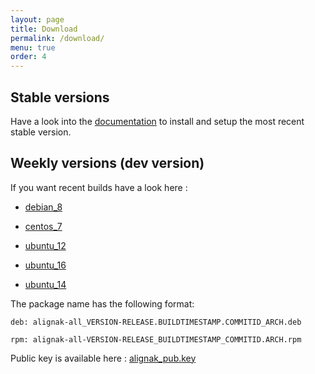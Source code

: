```yaml
---
layout: page
title: Download
permalink: /download/
menu: true
order: 4
---
```


## Stable versions

Have a look into the [documentation](http://alignak-doc.readthedocs.org/en/latest/02_installation/index.html) to install and setup the most recent stable version.


## Weekly versions (dev version)

If you want recent builds have a look here :


* [debian_8](/build/debian_8/alignak-all_0.2-1.1480078019.fc21155_all.deb)

* [centos_7](/build/centos_7/alignak-all-0.2-1_1480078019_fc21155.el7.x86_64.rpm)

* [ubuntu_12](/build/ubuntu_12/alignak-all_0.2-1.1480078019.fc21155_all.deb)

* [ubuntu_16](/build/ubuntu_16/alignak-all_0.2-1.1480078019.fc21155_all.deb)

* [ubuntu_14](/build/ubuntu_14/alignak-all_0.2-1.1480078019.fc21155_all.deb)


The package name has the following format:

```		
deb: alignak-all_VERSION-RELEASE.BUILDTIMESTAMP.COMMITID_ARCH.deb
```

```
rpm: alignak-all-VERSION-RELEASE_BUILDTIMESTAMP_COMMITID.ARCH.rpm		
```

Public key is available here : [alignak_pub.key](/repos/alignak_pub.key)